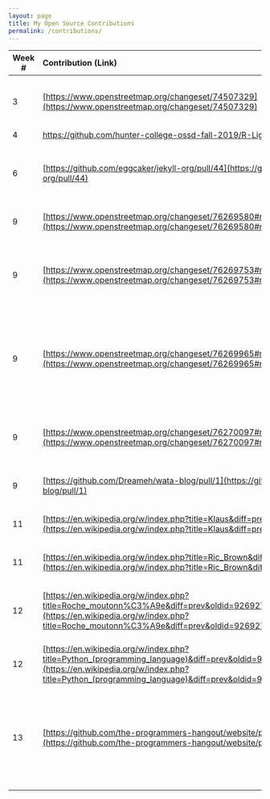 ```yaml
---
layout: page
title: My Open Source Contributions
permalink: /contributions/
---
```


<!--
Type of the contribution should be "Wikipedia edit", "OpenStreet Map feature", "Project Documentation", "Project Code", "Blog Edit", etc.

The description should include a brief summary of what you did.

Replace the first row below with your contribution.

-->





| Week #       | Contribution (Link)  | Type  | Description |
|---|:---|:---|:---|
|  3   | [https://www.openstreetmap.org/changeset/74507329](https://www.openstreetmap.org/changeset/74507329)  | OpenStreet Map feature | I updated info about a gast station's ownership (Gulf -> BP) |
|  4   | [https://github.com/hunter-college-ossd-fall-2019/R-Ligier-weekly/pull/2 ](https://github.com/hunter-college-ossd-fall-2019/R-Ligier-weekly/pull/2 ) | Blog | Fixed typos |
|  6   | [https://github.com/eggcaker/jekyll-org/pull/44](https://github.com/eggcaker/jekyll-org/pull/44)  | Project Code  | added support for a jekyll categories, made parsing for 'truer' booleans |
|  9   | [https://www.openstreetmap.org/changeset/76269580#map=18/40.73492/-73.72591](https://www.openstreetmap.org/changeset/76269580#map=18/40.73492/-73.72591) | OpenStreet Map feature | Added stop sign |
|  9   | [https://www.openstreetmap.org/changeset/76269753#map=19/40.73368/-73.72456](https://www.openstreetmap.org/changeset/76269753#map=19/40.73368/-73.72456) | OpenStreet Map feature | Added Delta Adjustment Co. Inc. and had to move points as the order appears in real life |
|  9   | [https://www.openstreetmap.org/changeset/76269965#map=18/40.73695/-73.72780](https://www.openstreetmap.org/changeset/76269965#map=18/40.73695/-73.72780) | OpenStreet Map feature | Disconnected roads since there is a dead end. It's a fenced off community with no entrance on this side |
|  9   | [https://www.openstreetmap.org/changeset/76270097#map=19/40.73561/-73.72540](https://www.openstreetmap.org/changeset/76270097#map=19/40.73561/-73.72540) | OpenStreet Map feature | Added 2 stop signs since it made more sense than one with both ways |
|  9   | [https://github.com/Dreameh/wata-blog/pull/1](https://github.com/Dreameh/wata-blog/pull/1) | Project Code | Prefer dark theme if not specified |
| 11 | [https://en.wikipedia.org/w/index.php?title=Klaus&diff=prev&oldid=926079309](https://en.wikipedia.org/w/index.php?title=Klaus&diff=prev&oldid=926079309) | Wikipedia Edit | Added hyperlink and fixed a hyperlink |
| 11 | [https://en.wikipedia.org/w/index.php?title=Ric_Brown&diff=prev&oldid=926082870](https://en.wikipedia.org/w/index.php?title=Ric_Brown&diff=prev&oldid=926082870) | Wikipedia Edit | Replaced broken internal link |
| 12 | [https://en.wikipedia.org/w/index.php?title=Roche_moutonn%C3%A9e&diff=prev&oldid=926927860](https://en.wikipedia.org/w/index.php?title=Roche_moutonn%C3%A9e&diff=prev&oldid=926927860) | Wikipedia Edit | Added clarification that a literal translation causes misconception |
| 12 | [https://en.wikipedia.org/w/index.php?title=Python_(programming_language)&diff=prev&oldid=927180454](https://en.wikipedia.org/w/index.php?title=Python_(programming_language)&diff=prev&oldid=927180454) | Wikipedia Edit | Added hyperlinks to technical topics |
| 13 | [https://github.com/the-programmers-hangout/website/pull/189](https://github.com/the-programmers-hangout/website/pull/189) | Project Code | Implemented a smart 404 page for resources with suggestions based on typos' semantic distances |
